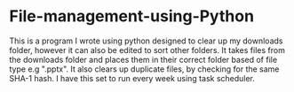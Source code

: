 # File-management-using-Python
This is a program I wrote using python designed to clear up my downloads folder, however it can also be edited to sort other folders. 
It takes files from the downloads folder and places them in their correct folder based of file type e.g ".pptx".
It also clears up duplicate files, by checking for the same SHA-1 hash.
I have this set to run every week using task scheduler.
